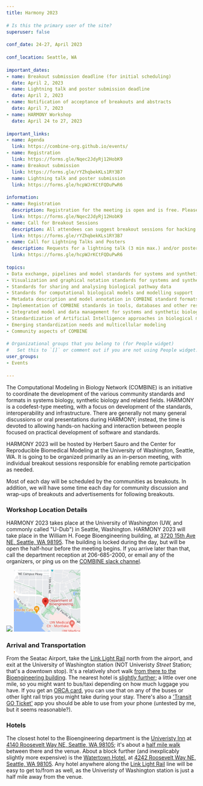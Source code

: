 ```yaml
---
title: Harmony 2023

# Is this the primary user of the site?
superuser: false

conf_date: 24-27, April 2023

conf_location: Seattle, WA

important_dates:
- name: Breakout submission deadline (for initial scheduling)
  date: April 2, 2023
- name: Lightning talk and poster submission deadline
  date: April 2, 2023
- name: Notification of acceptance of breakouts and abstracts
  date: April 7, 2023
- name: HARMONY Workshop
  date: April 24 to 27, 2023

important_links:
- name: Agenda
  link: https://combine-org.github.io/events/
- name: Registration
  link: https://forms.gle/Nqec2JdyRj12HobK9
- name: Breakout submission
  link: https://forms.gle/rYZhqbekKLs1RY3B7
- name: Lightning talk and poster submission
  link: https://forms.gle/hcpWJrKCtFQDuPwR6

information:
- name: Registration
  description: Registration for the meeting is open and is free. Please register at the link above as soon as possible. This will help us plan the schedule and match your interests to the timing of the breakouts, etc. Note, only registered attendees will be sent information related to video conferencing links, etc.
  link: https://forms.gle/Nqec2JdyRj12HobK9
- name: Call for Breakout Sessions
  description: All attendees can suggest breakout sessions for hacking and/or detailed discussions of certain aspects of one or several of the COMBINE standard(s), metadata and semantic annotations (format-specific or overarching), application and implementations of the COMBINE standards, or any other topic relevant for the COMBINE community. The topics for those breakout sessions, and the time slots which would suit their communities can be submitted via the link above. Note, breakout session organisers will be responsible for creating and hosting their own online sessions, if required.
  link: https://forms.gle/rYZhqbekKLs1RY3B7
- name: Call for Lightning Talks and Posters
  description: Requests for a lightning talk (3 min max.) and/or poster can be submitted via the link above. Please use several forms if you want to submit abstracts on different topics. The submission deadline is outlined above. Talks will take place during the community session and posters will be displayed throughout the meeting.
  link: https://forms.gle/hcpWJrKCtFQDuPwR6

topics:
- Data exchange, pipelines and model standards for systems and synthetic biology
- Visualization and graphical notation standards for systems and synthetic biology
- Standards for sharing and analysing biological pathway data
- Standards for computational biological models and modelling support
- Metadata description and model annotation in COMBINE standard formats
- Implementation of COMBINE standards in tools, databases and other resources
- Integrated model and data management for systems and synthetic biology
- Standardization of Artificial Intelligence approaches in biological modelling
- Emerging standardization needs and multicellular modeling
- Community aspects of COMBINE

# Organizational groups that you belong to (for People widget)
#   Set this to `[]` or comment out if you are not using People widget.
user_groups:
- Events

---
```

The Computational Modeling in Biology Network (COMBINE) is an initiative to coordinate the development of the various community standards and formats in systems biology, synthetic biology and related fields. HARMONY is a codefest-type meeting, with a focus on development of the standards, interoperability and infrastructure. There are generally not many general discussions or oral presentations during HARMONY; instead, the time is devoted to allowing hands-on hacking and interaction between people focused on practical development of software and standards.

HARMONY 2023 will be hosted by Herbert Sauro and the Center for Reproducible Biomedical Modeling at the University of Washington, Seattle, WA. It is going to be organized primarily as an in-person meeting, with individual breakout sessions responsible for enabling remote participation as needed.

Most of each day will be scheduled by the communities as breakouts. In addition, we will have some time each day for community discussion and wrap-ups of breakouts and advertisements for following breakouts.


<h3>Workshop Location Details</h3>

HARMONY 2023 takes place at the University of Washington (UW, and commonly called "U-Dub") in Seattle, Washington. HARMONY 2023 will take place in the William H. Foege Bioengineering building, at [3720 15th Ave NE, Seattle, WA 98195](https://goo.gl/maps/rEGPZXcLkiHBcwBa7).  The building is locked during the day, but will be open the half-hour before the meeting begins.  If you arrive later than that, call the department reception at 206-685-2000, or email any of the organizers, or ping us on the [COMBINE slack channel](combine-workspace.slack.com).

<img src="https://lh3.googleusercontent.com/p/AF1QipMII3K_7bBBFjmJKk8yurRppvMB2bbU3gcQoir3=s1360-w1360-h1020"  width="50%"> <img src="/images/harmony2023/uw_bioe_map_small.png"  width="35%">

<h3>Arrival and Transportation</h3>

From the Seatac Airport, take the [Link Light Rail](https://www.soundtransit.org/ride-with-us/stations/link-light-rail-stations) north from the airport, and exit at the University of Washington station (NOT Univeristy *Street* Station; that's a downtown stop).  It's a relatively short walk [from there to the Bioengineering building](https://goo.gl/maps/82vspAtwTpG439xN7).  The nearest hotel is [slightly further](https://goo.gl/maps/6TMqczLss91J3TZL7); a little over one mile, so you might want to bus/taxi depending on how much luggage you have.  If you get an [ORCA card](https://www.soundtransit.org/ride-with-us/how-to-pay), you can use that on any of the buses or other light rail trips you might take during your stay.  There's also a ['Transit GO Ticket'](https://kingcounty.gov/en/depts/metro/fares-and-payment/ways-to-pay/transit-go-ticket) app you should be able to use from your phone (untested by me, but it seems reasonable?).

<h3>Hotels</h3>

The closest hotel to the Bioengineering department is the [Univeristy Inn](https://www.staypineapple.com/university-inn-seattle-wa) at [4140 Roosevelt Way NE, Seattle, WA 98105](https://goo.gl/maps/eZ7bJMLNi5hBWr2H6); it's about a [half mile walk](https://goo.gl/maps/bdWK28hoyLREGFff8) between there and the venue.  About a block further (and inexplicably slightly more expensive) is the [Watertown Hotel](https://www.staypineapple.com/watertown-hotel-seattle-wa), at [4242 Roosevelt Way NE, Seattle, WA 98105](https://goo.gl/maps/3k6jrAKmF9JocTo66).  Any hotel anywhere along the [Link Light Rail](https://www.soundtransit.org/ride-with-us/stations/link-light-rail-stations) line will be easy to get to/from as well, as the Univeristy of Washington station is just a half mile away from the venue.

